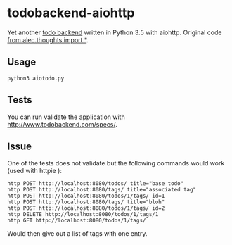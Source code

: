 # todobackend-aiohttp

Yet another [todo backend](http://todobackend.com) written in Python 3.5 with aiohttp. Original code [from alec.thoughts import \*](http://justanr.github.io/getting-start-with-aiohttpweb-a-todo-tutorial).

## Usage

```
python3 aiotodo.py
```

## Tests

You can run validate the application with http://www.todobackend.com/specs/.

## Issue

One of the tests does not validate but the following commands would work (used with httpie ):
```
http POST http://localhost:8080/todos/ title="base todo"
http POST http://localhost:8080/tags/ title="associated tag"
http POST http://localhost:8080/todos/1/tags/ id=1
http POST http://localhost:8080/tags/ title="bloh"
http POST http://localhost:8080/todos/1/tags/ id=2
http DELETE http://localhost:8080/todos/1/tags/1
http GET http://localhost:8080/todos/1/tags/
```
Would then give out a list of tags with one entry.